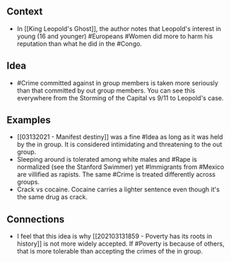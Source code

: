 ## Context
- In [[King Leopold's Ghost]], the author notes that Leopold's interest in young (16 and younger) #Europeans #Women did more to harm his reputation than what he did in the #Congo. 

## Idea
- #Crime committed against in group members is taken more seriously than that committed by out group members. You can see this everywhere from the Storming of the Capital vs 9/11 to Leopold's case. 


## Examples
- [[03132021 - Manifest destiny]] was a fine #Idea as long as it was held by the in group. It is considered intimidating and threatening to the out group. 
- Sleeping around is tolerated among white males and #Rape is normalized (see the Stanford Swimmer) yet #Immigrants from #Mexico are villified as rapists. The same #Crime is treated differently across groups. 
- Crack vs cocaine. Cocaine carries a lighter sentence even though it's the same drug as crack. 

## Connections
- I feel that this idea is why [[202103131859 - Poverty has its roots in history]] is not more widely accepted. If #Poverty is because of others, that is more tolerable than accepting the crimes of the in group. 